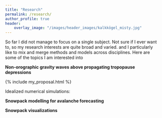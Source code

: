 ```yaml
---
title: "Research"
permalink: /research/
author_profile: true
header: 
    overlay_image: "/images/header_images/kalkkögel_misty.jpg"
---
```


So far I did not manage to focus on a single subject. Not sure if I ever want to, so my research interests are quite broad and varied.  and I particularly like to mix and merge methods and models across disciplines. Here are some of the topics I am interested into

**Non-orographic gravity waves above propagating tropopause depressions**

{% include my_proposal.html %}

Idealized numerical simulations:



**Snowpack modelling for avalanche forecasting**




**Snowpack visualizations**




